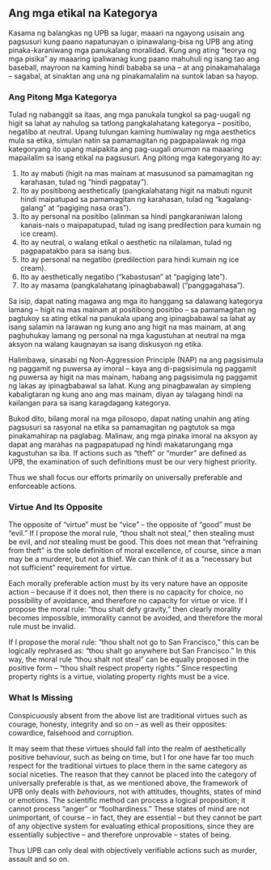 ## Ang mga etikal na Kategorya

Kasama ng balangkas ng UPB sa lugar, maaari na ngayong usisain ang pagsusuri kung paano napatunayan o ipinawalang-bisa ng UPB ang ating pinaka-karaniwang mga panukalang moralidad. Kung ang ating “teorya ng mga pisika” ay maaaring ipaliwanag kung paano mahuhuli ng isang tao ang baseball, mayroon na kaming hindi bababa sa una – at ang pinakamahalaga – sagabal, at sinaktan ang una ng pinakamalalim na suntok laban sa hayop.

### Ang Pitong Mga Kategorya

Tulad ng nabanggit sa itaas, ang mga panukala tungkol sa pag-uugali ng higit sa lahat ay nahulog sa tatlong pangkalahatang kategorya – positibo, negatibo at neutral. Upang tulungan kaming humiwalay ng mga aesthetics mula sa etika, simulan natin sa pamamagitan ng pagpapalawak ng mga kategoryang ito upang maipakita ang pag-uugali *anuman* na maaaring mapailalim sa isang etikal na pagsusuri. Ang pitong mga kategoryang ito ay:

1. Ito ay mabuti (higit na mas mainam at masusunod sa pamamagitan ng karahasan, tulad ng “hindi pagpatay”).
2. Ito ay positibong aesthetically (pangkalahatang higit na mabuti ngunit hindi maipatupad sa pamamagitan ng karahasan, tulad ng “kagalang-galang” at “pagiging nasa oras”).
3. Ito ay personal na positibo (alinman sa hindi pangkaraniwan lalong kanais-nais o maipapatupad, tulad ng isang predilection para kumain ng ice cream).
4. Ito ay neutral, o walang etikal o aesthetic na nilalaman, tulad ng pagpapatakbo para sa isang bus.
5. Ito ay personal na negatibo (predilection para hindi kumain ng ice cream).
6. Ito ay aesthetically negatibo (“kabastusan” at “pagiging late”).
7. Ito ay masama (pangkalahatang ipinagbabawal) (“panggagahasa”).

Sa isip, dapat nating magawa ang mga ito hanggang sa dalawang kategorya lamang – higit na mas mainam at positibong positibo – sa pamamagitan ng pagtukoy sa ating etikal na panukala upang ang ipinagbabawal sa lahat ay isang salamin na larawan ng kung ano ang higit na mas mainam, at ang paghuhukay lamang ng personal na mga kagustuhan at neutral na mga aksyon na walang kaugnayan sa isang diskusyon ng etika.

Halimbawa, sinasabi ng Non-Aggression Principle (NAP) na ang pagsisimula ng paggamit ng puwersa ay imoral – kaya ang di-pagsisimula ng paggamit ng puwersa ay higit na mas mainam, habang ang pagsisimula ng paggamit ng lakas ay ipinagbabawal sa lahat. Kung ang pinagbawalan ay simpleng kabaligtaran ng kung ano ang mas mainam, diyan ay talagang hindi na kailangan para sa isang karagdagang kategorya.

Bukod dito, bilang moral na mga pilosopo, dapat nating unahin ang ating pagsusuri sa rasyonal na etika sa pamamagitan ng pagtutok sa mga pinakamahirap na paglabag. Malinaw, ang mga pinaka imoral na aksyon ay dapat ang marahas na pagpapatupad ng hindi makatarungang mga kagustuhan sa iba. If actions such as “theft” or “murder” are defined as UPB, the examination of such definitions must be our very highest priority.

Thus we shall focus our efforts primarily on universally preferable and enforceable actions.

### Virtue And Its Opposite

The opposite of “virtue” must be “vice” – the opposite of “good” must be “evil.” If I propose the moral rule, “thou shalt not steal,” then stealing must be evil, and *not* stealing must be good. This does not mean that “refraining from theft” is the sole definition of moral excellence, of course, since a man may be a murderer, but not a thief. We can think of it as a “necessary but not sufficient” requirement for virtue.

Each morally preferable action must by its very nature have an opposite action – because if it does not, then there is no capacity for choice, no possibility of avoidance, and therefore no capacity for virtue or vice. If I propose the moral rule: “thou shalt defy gravity,” then clearly morality becomes impossible, immorality cannot be avoided, and therefore the moral rule must be invalid.

If I propose the moral rule: “thou shalt not go to San Francisco,” this can be logically rephrased as: “thou shalt go anywhere but San Francisco.” In this way, the moral rule “thou shalt not steal” can be equally proposed in the positive form – “thou shalt respect property rights.” Since respecting property rights is a virtue, violating property rights must be a vice.

### What Is Missing

Conspicuously absent from the above list are traditional virtues such as courage, honesty, integrity and so on – as well as their opposites: cowardice, falsehood and corruption.

It may seem that these virtues should fall into the realm of aesthetically positive behaviour, such as being on time, but I for one have far too much respect for the traditional virtues to place them in the same category as social niceties. The reason that they cannot be placed into the category of universally preferable is that, as we mentioned above, the framework of UPB only deals with *behaviours*, not with attitudes, thoughts, states of mind or emotions. The scientific method can process a logical proposition; it cannot process “anger” or “foolhardiness.” These states of mind are not unimportant, of course – in fact, they are essential – but they cannot be part of any objective system for evaluating ethical propositions, since they are essentially subjective – and therefore unprovable – states of being.

Thus UPB can only deal with objectively verifiable actions such as murder, assault and so on.